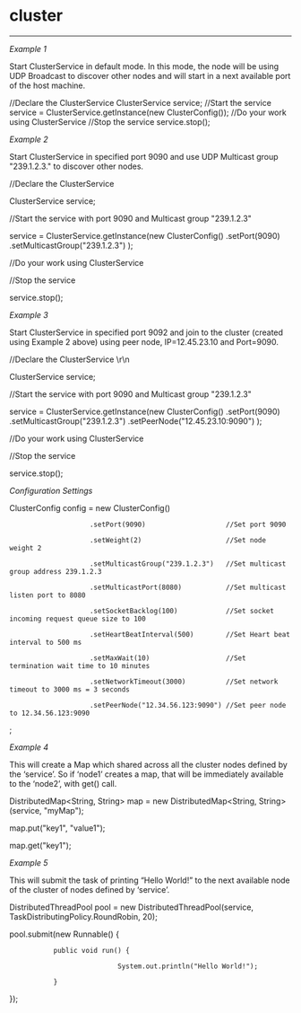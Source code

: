# cluster
***
*_Example 1_*

Start ClusterService in default mode. In this mode, the node will be using UDP Broadcast to discover other nodes and will start 
in a next available port of the host machine.

//Declare the ClusterService
ClusterService service;
//Start the service
service = ClusterService.getInstance(new ClusterConfig());
//Do your work using ClusterService
//Stop the service
service.stop();

*_Example 2_*

Start ClusterService in specified port 9090 and use UDP Multicast group "239.1.2.3." to discover other nodes.

//Declare the ClusterService 

ClusterService service;

//Start the service with port 9090 and Multicast group "239.1.2.3"

service = ClusterService.getInstance(new ClusterConfig()
                                     .setPort(9090)
                                     .setMulticastGroup("239.1.2.3")
                                    );

//Do your work using ClusterService

//Stop the service

service.stop();

*_Example 3_*

Start ClusterService in specified port 9092 and join to the cluster (created using Example 2 above) using peer node, IP=12.45.23.10 and Port=9090.

//Declare the ClusterService \r\n

ClusterService service;

//Start the service with port 9090 and Multicast group "239.1.2.3"

service = ClusterService.getInstance(new ClusterConfig()
                                     .setPort(9090)
                                     .setMulticastGroup("239.1.2.3")
                                     .setPeerNode("12.45.23.10:9090")
                                    );

//Do your work using ClusterService

//Stop the service

service.stop();

*_Configuration Settings_*

ClusterConfig config = new ClusterConfig()

                        .setPort(9090)                    //Set port 9090

                        .setWeight(2)                     //Set node weight 2

                        .setMulticastGroup("239.1.2.3")   //Set multicast group address 239.1.2.3

                        .setMulticastPort(8080)           //Set multicast listen port to 8080

                        .setSocketBacklog(100)            //Set socket incoming request queue size to 100

                        .setHeartBeatInterval(500)        //Set Heart beat interval to 500 ms

                        .setMaxWait(10)                   //Set termination wait time to 10 minutes

                        .setNetworkTimeout(3000)          //Set network timeout to 3000 ms = 3 seconds

                        .setPeerNode("12.34.56.123:9090") //Set peer node to 12.34.56.123:9090
;

*_Example 4_*

This will create a Map which shared across all the cluster nodes defined by the ‘service’.
So if ‘node1’ creates a map, that will be immediately available to the ‘node2’, with get() call.

DistributedMap<String, String> map = new DistributedMap<String, String>(service, "myMap");

map.put("key1", "value1");

map.get("key1");

*_Example 5_*

This will submit the task of printing “Hello World!” to the next available node of the cluster of nodes defined by ‘service’.

DistributedThreadPool pool = new DistributedThreadPool(service, TaskDistributingPolicy.RoundRobin, 20);

pool.submit(new Runnable() {

               public void run() {

                               System.out.println("Hello World!");

               }

});
